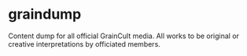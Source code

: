# graindump
Content dump for all official GrainCult media. All works to be original or creative interpretations by officiated members.

